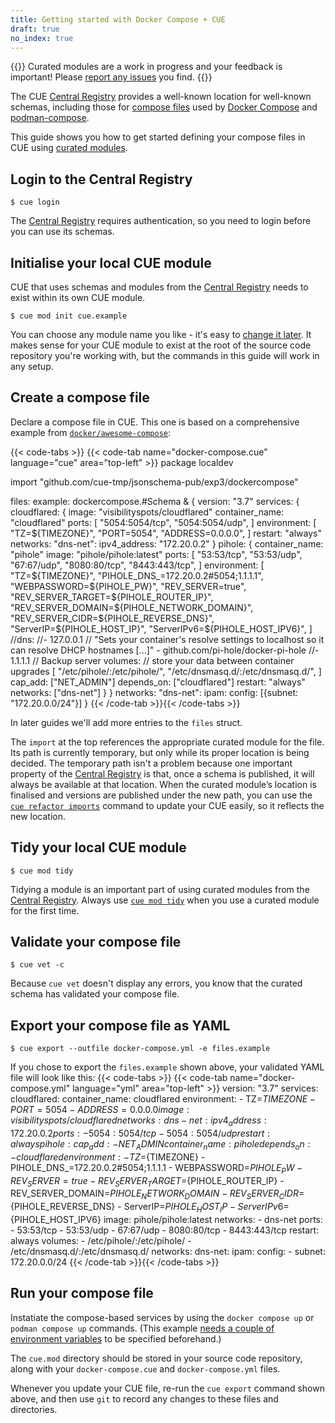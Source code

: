 ```yaml
---
title: Getting started with Docker Compose + CUE
draft: true
no_index: true
---
```


{{<info>}}
Curated modules are a work in progress and your feedback is important!
Please [report any issues]({{<report-issue-url>}}) you find.
{{</info>}}

The CUE
[Central Registry](https://registry.cue.works/)
provides a well-known location for well-known schemas, including those for
[compose files](https://github.com/compose-spec/compose-spec/blob/main/spec.md#compose-file)
used by [Docker Compose](https://docs.docker.com/compose/) and
[podman-compose](https://github.com/containers/podman-compose).

This guide shows you how to get started defining your compose files in CUE using
[curated modules]({{<relref"curated-modules-faq">}}).

## Login to the Central Registry

```text { title="TERMINAL" type="terminal" codeToCopy="Y3VlIGxvZ2lu" }
$ cue login
```
The
[Central Registry](https://registry.cue.works)
requires authentication, so you need to login before you can use its schemas.

## Initialise your local CUE module

CUE that uses schemas and modules from the
[Central Registry](https://registry.cue.works)
needs to exist within its own CUE module.
```text { title="TERMINAL" type="terminal" codeToCopy="Y3VlIG1vZCBpbml0IGN1ZS5leGFtcGxl" }
$ cue mod init cue.example
```
You can choose any module name you like - it's easy to
[change it later]({{<relref"docs/reference/command/cue-help-mod-rename">}}).
It makes sense for your CUE module to exist at the root of the source code
repository you're working with, but the commands in this guide will work in any
setup.

## Create a compose file

Declare a compose file in CUE. This one is based on a comprehensive example from
[`docker/awesome-compose`](https://github.com/docker/awesome-compose/tree/master/pihole-cloudflared-DoH):

{{< code-tabs >}}
{{< code-tab name="docker-compose.cue" language="cue" area="top-left" >}}
package localdev

import "github.com/cue-tmp/jsonschema-pub/exp3/dockercompose"

files: example: dockercompose.#Schema & {
	version: "3.7"
	services: {
		cloudflared: {
			image:          "visibilityspots/cloudflared"
			container_name: "cloudflared"
			ports: [
				"5054:5054/tcp",
				"5054:5054/udp",
			]
			environment: [
				"TZ=${TIMEZONE}",
				"PORT=5054",
				"ADDRESS=0.0.0.0",
			]
			restart: "always"
			networks: "dns-net": ipv4_address: "172.20.0.2"
		}
		pihole: {
			container_name: "pihole"
			image:          "pihole/pihole:latest"
			ports: [
				"53:53/tcp",
				"53:53/udp",
				"67:67/udp",
				"8080:80/tcp",
				"8443:443/tcp",
			]
			environment: [
				"TZ=${TIMEZONE}",
				"PIHOLE_DNS_=172.20.0.2#5054;1.1.1.1",
				"WEBPASSWORD=${PIHOLE_PW}",
				"REV_SERVER=true",
				"REV_SERVER_TARGET=${PIHOLE_ROUTER_IP}",
				"REV_SERVER_DOMAIN=${PIHOLE_NETWORK_DOMAIN}",
				"REV_SERVER_CIDR=${PIHOLE_REVERSE_DNS}",
				"ServerIP=${PIHOLE_HOST_IP}",
				"ServerIPv6=${PIHOLE_HOST_IPV6}",
			]
			//dns:
			//- 127.0.0.1 // "Sets your container's resolve settings to localhost so it can resolve DHCP hostnames [...]" - github.com/pi-hole/docker-pi-hole
			//- 1.1.1.1 // Backup server
			volumes: // store your data between container upgrades
			[
				"/etc/pihole/:/etc/pihole/",
				"/etc/dnsmasq.d/:/etc/dnsmasq.d/",
			]
			cap_add: ["NET_ADMIN"]
			depends_on: ["cloudflared"]
			restart: "always"
			networks: ["dns-net"]
		}
	}
	networks: "dns-net": ipam: config: [{subnet: "172.20.0.0/24"}]
}
{{< /code-tab >}}{{< /code-tabs >}}

In later guides we'll add more entries to the `files` struct.

The `import` at the top references the appropriate curated module for the file.
Its path is currently temporary, but only while its proper location is being decided.
The temporary path isn't a problem because one important property of the
[Central Registry](https://registry.cue.works)
is that, once a schema is published, it will always be
available at that location.
When the curated module’s location is finalised and versions are published
under the new path, you can use the
[`cue refactor imports`]({{<relref"docs/reference/command/cue-help-refactor-imports">}})
command to update your CUE easily, so it reflects the new location.

## Tidy your local CUE module

```text { title="TERMINAL" type="terminal" codeToCopy="Y3VlIG1vZCB0aWR5" }
$ cue mod tidy
```
Tidying a module is an important part of using curated modules from the
[Central Registry](https://registry.cue.works).
Always use
[`cue mod tidy`]({{<relref"docs/reference/command/cue-help-mod-tidy">}})
when you use a curated module for the first time.

## Validate your compose file

```text { title="TERMINAL" type="terminal" codeToCopy="Y3VlIHZldCAtYw==" }
$ cue vet -c
```
Because `cue vet` doesn't display any errors, you know that the curated schema has validated your compose file.

## Export your compose file as YAML

```text { title="TERMINAL" type="terminal" codeToCopy="Y3VlIGV4cG9ydCAtLW91dGZpbGUgZG9ja2VyLWNvbXBvc2UueW1sIC1lIGZpbGVzLmV4YW1wbGU=" }
$ cue export --outfile docker-compose.yml -e files.example
```
If you chose to export the `files.example` shown above,
your validated YAML file will look like this:
{{< code-tabs >}}
{{< code-tab name="docker-compose.yml" language="yml" area="top-left" >}}
version: "3.7"
services:
  cloudflared:
    container_name: cloudflared
    environment:
      - TZ=${TIMEZONE}
      - PORT=5054
      - ADDRESS=0.0.0.0
    image: visibilityspots/cloudflared
    networks:
      dns-net:
        ipv4_address: 172.20.0.2
    ports:
      - 5054:5054/tcp
      - 5054:5054/udp
    restart: always
  pihole:
    cap_add:
      - NET_ADMIN
    container_name: pihole
    depends_on:
      - cloudflared
    environment:
      - TZ=${TIMEZONE}
      - PIHOLE_DNS_=172.20.0.2#5054;1.1.1.1
      - WEBPASSWORD=${PIHOLE_PW}
      - REV_SERVER=true
      - REV_SERVER_TARGET=${PIHOLE_ROUTER_IP}
      - REV_SERVER_DOMAIN=${PIHOLE_NETWORK_DOMAIN}
      - REV_SERVER_CIDR=${PIHOLE_REVERSE_DNS}
      - ServerIP=${PIHOLE_HOST_IP}
      - ServerIPv6=${PIHOLE_HOST_IPV6}
    image: pihole/pihole:latest
    networks:
      - dns-net
    ports:
      - 53:53/tcp
      - 53:53/udp
      - 67:67/udp
      - 8080:80/tcp
      - 8443:443/tcp
    restart: always
    volumes:
      - /etc/pihole/:/etc/pihole/
      - /etc/dnsmasq.d/:/etc/dnsmasq.d/
networks:
  dns-net:
    ipam:
      config:
        - subnet: 172.20.0.0/24
{{< /code-tab >}}{{< /code-tabs >}}
## Run your compose file

Instatiate the compose-based services by using the `docker compose up` or
`podman compose up` commands. (This example
[needs a couple of environment variables](https://github.com/docker/awesome-compose/tree/master/pihole-cloudflared-DoH#env)
to be specified beforehand.)

The `cue.mod` directory should be stored in your source code repository,
along with your `docker-compose.cue` and `docker-compose.yml` files.

Whenever you update your CUE file, re-run the `cue export` command shown above,
and then use `git` to record any changes to these files and directories.
